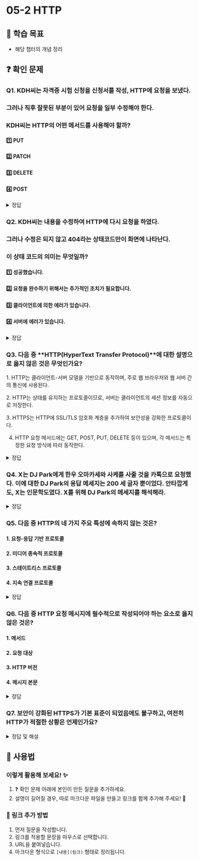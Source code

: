 # 05-2 HTTP

## 📌 학습 목표
- 해당 챕터의 개념 정리

## ❓ 확인 문제
### Q1. KDH씨는 자격증 시험 신청을 신청서를 작성, HTTP에 요청을 보냈다.
### 그러나 직후 잘못된 부분이 있어 요청을 일부 수정해야 한다.
### KDH씨는 HTTP의 어떤 메서드를 사용해야 할까?

#### 1️⃣ PUT

#### 2️⃣ PATCH

#### 3️⃣ DELETE

#### 4️⃣ POST

<details>
<summary>정답</summary>

#### 2️⃣ PATCH

### 🔹 문제 분석
KDH씨는 **자격증 시험 신청서를 작성한 후, 일부 내용만 수정해야 하는 상황**입니다.  
이때 **기존 데이터를 전체 교체할 필요 없이 일부만 변경**하면 됩니다.

---

## 🔥 PUT vs PATCH 비교

| 메서드  | 동작 방식 | 사용 목적 | 데이터 전송 방식 |
|--------|---------------------------------|---------------------------|----------------------------|
| **PUT**   | **리소스 전체를 교체** | 모든 데이터를 갱신할 때 | 전체 데이터를 포함해야 함 |
| **PATCH** | **리소스의 일부만 수정** | 특정 필드만 변경할 때 | 변경할 데이터만 전송 |

---

</details>

### Q2. KDH씨는 내용을 수정하여 HTTP에 다시 요청을 하였다.
### 그러나 수정은 되지 않고 404라는 상태코드만이 화면에 나타난다. 
### 이 상태 코드의 의미는 무엇일까?

#### 1️⃣ 성공했습니다.

#### 2️⃣ 요청을 완수하기 위해서는 추가적인 조치가 필요합니다.

#### 3️⃣ 클라이언트에 의한 에러가 있습니다. 

#### 4️⃣ 서버에 에러가 있습니다. 

<details>
<summary>정답</summary>

#### 3️⃣ 클라이언트에 의한 에러가 있습니다. 

### 🔹 GPT의 해설
# 🌐 HTTP 상태 코드 정리

HTTP 상태 코드는 **클라이언트와 서버 간의 요청 및 응답 상태**를 나타냅니다.  
각 상태 코드는 **100~500번대**로 구분되며, 각각의 의미가 다릅니다.

---

## 🔹 1xx (정보 응답)
> 요청을 정상적으로 처리하고 있으며, 추가 작업이 필요할 수 있음

| 상태 코드 | 의미 |
|----------|--------------------------------|
| **100 Continue** | 요청을 계속 진행해도 됨 |
| **101 Switching Protocols** | 프로토콜 변경 요청을 승인함 |
| **103 Early Hints** | 클라이언트가 미리 리소스를 로드할 수 있도록 힌트 제공 |

---

## 🔹 2xx (성공)
> 클라이언트의 요청이 성공적으로 처리됨

| 상태 코드 | 의미 |
|----------|--------------------------------|
| **200 OK** | 요청이 성공적으로 처리됨 |
| **201 Created** | 요청이 성공적으로 처리되었으며, 새로운 리소스가 생성됨 |
| **202 Accepted** | 요청이 접수되었지만, 처리 완료 여부는 아직 모름 |
| **204 No Content** | 요청은 성공했지만, 응답할 콘텐츠가 없음 |

---

## 🔹 3xx (리다이렉션)
> 요청을 완료하려면 추가 작업(다른 URL로 이동 등)이 필요함

| 상태 코드 | 의미 |
|----------|--------------------------------|
| **301 Moved Permanently** | 요청한 리소스가 영구적으로 이동함 (새 URL 사용해야 함) |
| **302 Found** | 요청한 리소스가 임시적으로 이동함 |
| **304 Not Modified** | 캐시된 리소스를 사용해야 함 (서버에서 변경되지 않음) |

---

## 🔹 4xx (클라이언트 오류)
> 클라이언트의 요청에 문제가 있음 (잘못된 요청, 권한 부족 등)

| 상태 코드 | 의미 |
|----------|--------------------------------|
| **400 Bad Request** | 잘못된 요청 (문법 오류, 잘못된 데이터 등) |
| **401 Unauthorized** | 인증이 필요함 (로그인 필요) |
| **403 Forbidden** | 요청은 이해했지만, 권한이 없어 거부됨 |
| **404 Not Found** | 요청한 리소스를 찾을 수 없음 |
| **405 Method Not Allowed** | 요청한 HTTP 메서드가 허용되지 않음 |
| **429 Too Many Requests** | 너무 많은 요청을 보냄 (Rate Limit 초과) |

---

## 🔹 5xx (서버 오류)
> 서버에서 요청을 처리하지 못함 (서버 내부 문제)

| 상태 코드 | 의미 |
|----------|--------------------------------|
| **500 Internal Server Error** | 서버 내부 오류 (예상치 못한 오류 발생) |
| **502 Bad Gateway** | 게이트웨이 또는 프록시 서버가 잘못된 응답을 받음 |
| **503 Service Unavailable** | 서버가 과부하 상태이거나 유지보수 중 |
| **504 Gateway Timeout** | 게이트웨이 또는 프록시 서버에서 응답 시간이 초과됨 |

---

## 🔥 자주 사용되는 상태 코드 정리
| 코드 | 의미 | 사용 예시 |
|------|----------------|-----------------------------------|
| **200** | 요청 성공 | 일반적인 GET 요청 응답 |
| **201** | 리소스 생성 | POST 요청으로 데이터 생성 후 응답 |
| **400** | 잘못된 요청 | 필수 입력값 누락, 잘못된 JSON 데이터 |
| **401** | 인증 필요 | 로그인되지 않은 사용자가 접근 시 |
| **403** | 접근 불가 | 관리자만 접근 가능한 페이지 요청 시 |
| **404** | 리소스 없음 | 존재하지 않는 페이지 또는 API 호출 시 |
| **500** | 서버 오류 | 서버 내부에서 예외 발생 |

---

## 🚀 결론
- **2xx:** 요청 성공 ✅
- **3xx:** 추가 작업 필요 🔄
- **4xx:** 클라이언트 오류 ❌
- **5xx:** 서버 오류 ⚠️

**📌 HTTP 상태 코드를 이해하면, API 개발 및 디버깅 시 더욱 효율적으로 문제를 해결할 수 있습니다!** 🎯


</details>

### Q3. 다음 중 **HTTP(HyperText Transfer Protocol)**에 대한 설명으로 옳지 않은 것은 무엇인가요?

1️. HTTP는 클라이언트-서버 모델을 기반으로 동작하며, 주로 웹 브라우저와 웹 서버 간의 통신에 사용된다.

2️. HTTP는 상태를 유지하는 프로토콜이므로, 서버는 클라이언트의 세션 정보를 자동으로 저장한다.

3️. HTTPS는 HTTP에 SSL/TLS 암호화 계층을 추가하여 보안성을 강화한 프로토콜이다.

4. HTTP 요청 메서드에는 GET, POST, PUT, DELETE 등이 있으며, 각 메서드는 특정한 요청 방식에 따라 동작한다.

<details>
<summary>정답</summary>

**2. HTTP는 상태를 유지하는 프로토콜이므로, 서버는 클라이언트의 세션 정보를 자동으로 저장한다. X**   
  - HTTP는 기본적으로 상태를 유지하지 않는(stateless) 프로토콜이다.
  - 클라이언트의 세션 정보를 유지하려면 쿠키, 세션, JWT(JSON Web Token) 같은 기술을 추가적으로 활용해야 한다.

**[해설]**

**1. HTTP는 클라이언트-서버 모델을 기반으로 동작하며, 주로 웹 브라우저와 웹 서버 간의 통신에 사용된다. O**   
  -  클라이언트(웹 브라우저)가 HTTP 요청을 보내면, 서버가 응답하는 방식으로 동작한다.


**3. HTTPS는 HTTP에 SSL/TLS 암호화 계층을 추가하여 보안성을 강화한 프로토콜이다. O**   
  - HTTPS는 데이터를 암호화하여 안전한 통신을 보장한다.
  

**4. HTTP 요청 메서드에는 GET, POST, PUT, DELETE 등이 있으며, 각 메서드는 특정한 요청 방식에 따라 동작한다. O** 
  - 예를 들어 GET은 데이터를 가져오는 데 사용되며, POST는 데이터를 서버에 전송하는 데 사용된다.
  
---

</details> 

### Q4. X는 DJ Park에게 한우 오마카세와 사케를 사줄 것을 카톡으로 요청했다. 이에 대한 DJ Park의 응답 메세지는 200 세 글자 뿐이었다. 안타깝게도, X는 인문학도였다. X를 위해 DJ Park의 메세지를 해석해라.

<details>
<summary>정답</summary>

- 200은 상태 코드라는 요청에 대한 결과를 나타내는 세 자리 정수 중 하나입니다.
200의 경우 요청이 성공했음을 의미하는 상태코드입니다.

**[해설]** 
</details>

### Q5. 다음 중 HTTP의 네 가지 주요 특성에 속하지 않는 것은?

#### 1. 요청-응답 기반 프로토콜

#### 2. 미디어 종속적 프로토콜

#### 3. 스테이트리스 프로토콜

#### 4. 지속 연결 프로토콜

<details>
<summary>정답</summary>

#### 2. 미디어 종속적 프로토콜

- HTTP는 주고받을 자원의 종류에 특별히 제한을 두지 않고 독립적으로 동작이 가능한 "미디어 독립적 프로토콜"이라 할 수 있습니다.
- 요청-응답 기반 프로토콜 : HTTP는 클라이언트와 서버가 서로 HTTP 요청 메시지와 HTTP 응답 메시지를 주고받는 구조로 동작합니다.
- 스테이트리스 프로토콜 : HTTP는 서버가 HTTP 요청을 보낸 클라이언트의 관련 상태를 기억 및 유지하지 않습니다. 따라서 클라이언트의 모든 HTTP 요청은 기본적으로 독립적인 요청으로 간주됩니다.
- 지속 연결 프로토콜 : 현재 대중적으로 사용되는 HTTP 1.1 이상 버전은 하나의 TCP 연결상에서 여러 개의 요청과 응답을 주고받을 수 있는 지속 연결 기술을 제공합니다. 따라서 동일한 경우에 매번 새롭게 연결을 수립하고 종료해야 하는 비지속 연결에 비해 더 빠른 요청과 응답 처리가 가능합니다.

</details>

### Q6. 다음 중 HTTP 요청 메시지에 필수적으로 작성되어야 하는 요소로 옳지 않은 것은?

#### 1. 메서드

#### 2. 요청 대상

#### 3. HTTP 버전

#### 4. 메시지 본문

<details>
<summary>정답</summary>

#### 4. 메시지 본문

- HTTP 요청 메시지에서 본문이 필요한 경우 메시지 본문을 명시하며, 이는 필요에 따라 존재하지 않을 수 있습니다.
- 메서드 : 클라이언트가 서버에 요청하는 자원에 대해 수행할 작업의 종류를 나타냅니다.
- 요청 대상 : HTTP 요청을 보낼 서버의 자원을 의미합니다. 주로 쿼리가 포함된 URL 경로가 명시됩니다.
- HTTP 버전 : 사용된 HTTP 버전을 의미하며, 'HTTP/<버전>' 과 같이 표기합니다.

</details>

### **Q7. 보안이 강화된 HTTPS가 기본 표준이 되었음에도 불구하고, 여전히 HTTP가 적절한 상황은 언제인가요?**  

<details>  
<summary>정답 및 해설</summary>  

### **HTTP가 적절한 경우**  
- **낮은 시스템 부담**: HTTPS는 암호화 과정이 필요해 CPU와 메모리 사용량이 증가할 수 있음. 저사양 장치나 제한된 환경에서는 HTTP가 선택될 수도 있음.  
- **내부 네트워크 및 개발 환경**: 기업 내부 시스템, 로컬 테스트 서버에서는 외부 공격 위험이 적어 HTTP를 사용할 수 있음.  
- **중요한 데이터를 다루지 않는 서비스**: 뉴스 사이트, 공공 정보 제공 서비스 등 보안이 크게 필요하지 않은 경우 HTTP가 사용될 수 있음.  
- **정적 파일 제공**: 이미지, CSS, JS 같은 정적 리소스를 빠르게 제공할 때 HTTP를 선택할 수도 있음.  
- **SSL 인증서 관리가 어려운 환경**: 일부 소규모 웹사이트나 특수한 네트워크 환경에서는 HTTPS 설정이 번거로워 HTTP를 유지하는 경우가 있음. 

---  

### **현재는 HTTPS가 기본적으로 사용**  
- **데이터 보호**: 전송 중 데이터 암호화를 통해 도청 및 위변조 방지.  
- **보안 강화**: 중간자 공격, 패킷 스니핑 등 보안 위협 차단.  
- **API 및 웹 서비스 표준**: REST API, 웹 애플리케이션, 클라우드 서비스 등에서 HTTPS 사용이 기본.  
- **사용자 신뢰 확보**: 개인정보를 다루는 서비스에서는 HTTPS가 필수적이며, 보안 인증이 필요함.  

</details>


## 📝 사용법  
### 이렇게 활용해 보세요! ✨  
1. ❓ 확인 문제 아래에 본인이 만든 질문을 추가하세요.  
2. 설명이 길어질 경우, 따로 마크다운 파일을 만들고 링크를 함께 추가해 주세요! 🔗  

### 🔗 링크 추가 방법  
1. 먼저 질문을 작성합니다.  
2. 링크를 적용할 문장을 마우스로 선택합니다.  
3. URL을 붙여넣습니다.  
4. 마크다운 형식으로 `[내용](링크)` 형태로 정리됩니다.  
